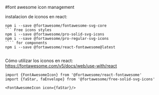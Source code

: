 #font awesome icon management

instalacion de iconos en react:
```Node
npm i --save @fortawesome/fontawesome-svg-core
``` Free icons styles
npm i --save @fortawesome/pro-solid-svg-icons
npm i --save @fortawesome/pro-regular-svg-icons
```` for components
npm i --save @fortawesome/react-fontawesome@latest


````
Cómo utilizar los iconos en react:
https://fontawesome.com/v5/docs/web/use-with/react

```React
import {FontAwesomeIcon} from '@fortawesome/react-fontawesome'
import {faStar, faEnvelope} from '@fortawesome/free-solid-svg-icons'

<FontAwesomeIcon icon={faStar}/>

```